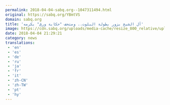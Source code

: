 ```yaml
---
permalink: 2018-04-04-sabq.org--1047311494.html
original: https://sabq.org/YBmtVS
domain: sabq.org
title: 'آل الشيخ يزور بطولة البلوت.. ومتحف "حكاية ورق" يكرمه'
image: https://cdn.sabq.org/uploads/media-cache/resize_800_relative/uploads/material-file/5ac53d11ef9d14c3348b45cb/5ac53c1bc6d14.jpg
date: 2018-04-04 21:29:21
category: news
translations: 
 - 'en'
 - 'es'
 - 'de'
 - 'ru'
 - 'ja'
 - 'fr'
 - 'it'
 - 'zh-CN'
 - 'zh-TW'
 - 'pt'
 - 'hy'
---
```


